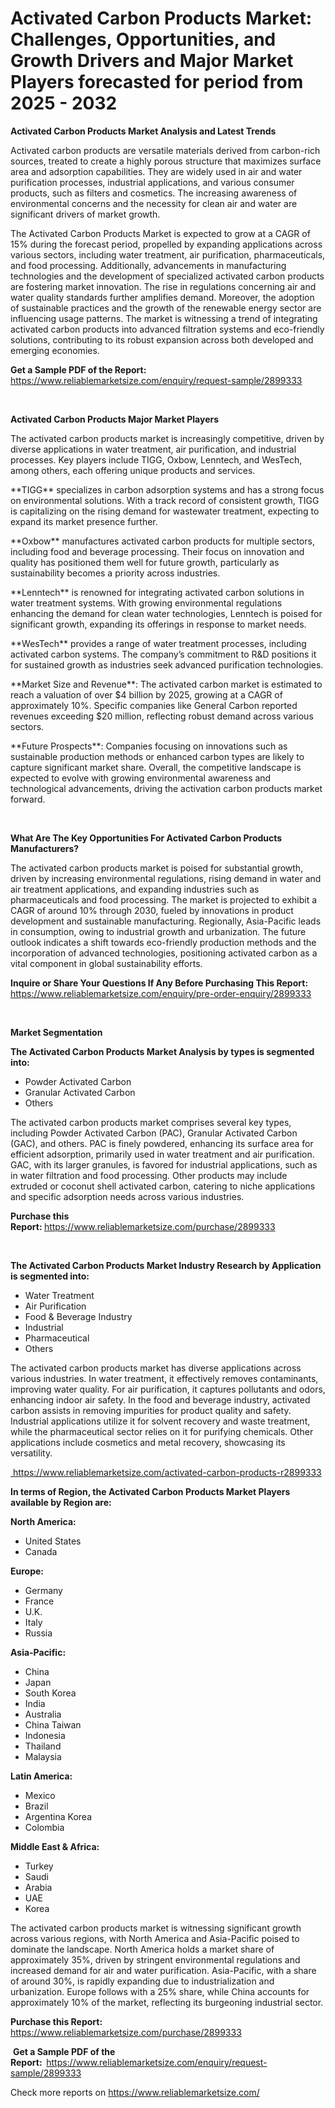 <p><h1>Activated Carbon Products Market: Challenges, Opportunities, and Growth Drivers and Major Market Players forecasted for period from 2025 - 2032</h1></p><p><strong>Activated Carbon Products Market Analysis and Latest Trends</strong></p>
<p><p>Activated carbon products are versatile materials derived from carbon-rich sources, treated to create a highly porous structure that maximizes surface area and adsorption capabilities. They are widely used in air and water purification processes, industrial applications, and various consumer products, such as filters and cosmetics. The increasing awareness of environmental concerns and the necessity for clean air and water are significant drivers of market growth.</p><p>The Activated Carbon Products Market is expected to grow at a CAGR of 15% during the forecast period, propelled by expanding applications across various sectors, including water treatment, air purification, pharmaceuticals, and food processing. Additionally, advancements in manufacturing technologies and the development of specialized activated carbon products are fostering market innovation. The rise in regulations concerning air and water quality standards further amplifies demand. Moreover, the adoption of sustainable practices and the growth of the renewable energy sector are influencing usage patterns. The market is witnessing a trend of integrating activated carbon products into advanced filtration systems and eco-friendly solutions, contributing to its robust expansion across both developed and emerging economies.</p></p>
<p><strong>Get a Sample PDF of the Report:&nbsp;</strong> <a href="https://www.reliablemarketsize.com/enquiry/request-sample/2899333?utm_campaign=2481&utm_medium=2&utm_source=Github&utm_content=ia&utm_term=15032025&utm_id=activated-carbon-products">https://www.reliablemarketsize.com/enquiry/request-sample/2899333</a></p>
<p>&nbsp;</p>
<p><strong>Activated Carbon Products Major Market Players</strong></p>
<p><p>The activated carbon products market is increasingly competitive, driven by diverse applications in water treatment, air purification, and industrial processes. Key players include TIGG, Oxbow, Lenntech, and WesTech, among others, each offering unique products and services.</p><p>**TIGG** specializes in carbon adsorption systems and has a strong focus on environmental solutions. With a track record of consistent growth, TIGG is capitalizing on the rising demand for wastewater treatment, expecting to expand its market presence further.</p><p>**Oxbow** manufactures activated carbon products for multiple sectors, including food and beverage processing. Their focus on innovation and quality has positioned them well for future growth, particularly as sustainability becomes a priority across industries.</p><p>**Lenntech** is renowned for integrating activated carbon solutions in water treatment systems. With growing environmental regulations enhancing the demand for clean water technologies, Lenntech is poised for significant growth, expanding its offerings in response to market needs.</p><p>**WesTech** provides a range of water treatment processes, including activated carbon systems. The company’s commitment to R&D positions it for sustained growth as industries seek advanced purification technologies.</p><p>**Market Size and Revenue**: The activated carbon market is estimated to reach a valuation of over $4 billion by 2025, growing at a CAGR of approximately 10%. Specific companies like General Carbon reported revenues exceeding $20 million, reflecting robust demand across various sectors.</p><p>**Future Prospects**: Companies focusing on innovations such as sustainable production methods or enhanced carbon types are likely to capture significant market share. Overall, the competitive landscape is expected to evolve with growing environmental awareness and technological advancements, driving the activation carbon products market forward.</p></p>
<p>&nbsp;</p>
<p><strong>What Are The Key Opportunities For Activated Carbon Products Manufacturers?</strong></p>
<p><p>The activated carbon products market is poised for substantial growth, driven by increasing environmental regulations, rising demand in water and air treatment applications, and expanding industries such as pharmaceuticals and food processing. The market is projected to exhibit a CAGR of around 10% through 2030, fueled by innovations in product development and sustainable manufacturing. Regionally, Asia-Pacific leads in consumption, owing to industrial growth and urbanization. The future outlook indicates a shift towards eco-friendly production methods and the incorporation of advanced technologies, positioning activated carbon as a vital component in global sustainability efforts.</p></p>
<p><strong>Inquire or Share Your Questions If Any Before Purchasing This Report:</strong> <a href="https://www.reliablemarketsize.com/enquiry/pre-order-enquiry/2899333?utm_campaign=2481&utm_medium=2&utm_source=Github&utm_content=ia&utm_term=15032025&utm_id=activated-carbon-products">https://www.reliablemarketsize.com/enquiry/pre-order-enquiry/2899333</a></p>
<p>&nbsp;</p>
<p><strong>Market Segmentation</strong></p>
<p><strong>The Activated Carbon Products Market Analysis by types is segmented into:</strong></p>
<p><ul><li>Powder Activated Carbon</li><li>Granular Activated Carbon</li><li>Others</li></ul></p>
<p><p>The activated carbon products market comprises several key types, including Powder Activated Carbon (PAC), Granular Activated Carbon (GAC), and others. PAC is finely powdered, enhancing its surface area for efficient adsorption, primarily used in water treatment and air purification. GAC, with its larger granules, is favored for industrial applications, such as in water filtration and food processing. Other products may include extruded or coconut shell activated carbon, catering to niche applications and specific adsorption needs across various industries.</p></p>
<p><strong>Purchase this Report:&nbsp;</strong><a href="https://www.reliablemarketsize.com/purchase/2899333?utm_campaign=2481&utm_medium=2&utm_source=Github&utm_content=ia&utm_term=15032025&utm_id=activated-carbon-products">https://www.reliablemarketsize.com/purchase/2899333</a></p>
<p>&nbsp;</p>
<p><strong>The Activated Carbon Products Market Industry Research by Application is segmented into:</strong></p>
<p><ul><li>Water Treatment</li><li>Air Purification</li><li>Food & Beverage Industry</li><li>Industrial</li><li>Pharmaceutical</li><li>Others</li></ul></p>
<p><p>The activated carbon products market has diverse applications across various industries. In water treatment, it effectively removes contaminants, improving water quality. For air purification, it captures pollutants and odors, enhancing indoor air safety. In the food and beverage industry, activated carbon assists in removing impurities for product quality and safety. Industrial applications utilize it for solvent recovery and waste treatment, while the pharmaceutical sector relies on it for purifying chemicals. Other applications include cosmetics and metal recovery, showcasing its versatility.</p></p>
<p><a href="https://www.reliablemarketsize.com/activated-carbon-products-r2899333?utm_campaign=2481&utm_medium=2&utm_source=Github&utm_content=ia&utm_term=15032025&utm_id=activated-carbon-products">&nbsp;https://www.reliablemarketsize.com/activated-carbon-products-r2899333</a></p>
<p><strong>In terms of Region, the Activated Carbon Products Market Players available by Region are:</strong></p>
<p>
    <p> <strong> North America: </strong>
        <ul>
            <li>United States</li>
            <li>Canada</li>
        </ul>
        </p> 
    <p> <strong> Europe: </strong>
        <ul>
            <li>Germany</li>
            <li>France</li>
            <li>U.K.</li>
            <li>Italy</li>
            <li>Russia</li>
        </ul>
        </p> 
    <p> <strong> Asia-Pacific: </strong>
        <ul>
            <li>China</li>
            <li>Japan</li>
            <li>South Korea</li>
            <li>India</li>
            <li>Australia</li>
            <li>China Taiwan</li>
            <li>Indonesia</li>
            <li>Thailand</li>
            <li>Malaysia</li>
        </ul>
        </p> 
    <p> <strong> Latin America: </strong>
        <ul>
            <li>Mexico</li>
            <li>Brazil</li>
            <li>Argentina Korea</li>
            <li>Colombia</li>
        </ul>
        </p> 
    <p> <strong> Middle East & Africa: </strong>
        <ul>
            <li>Turkey</li>
            <li>Saudi</li>
            <li>Arabia</li>
            <li>UAE</li>
            <li>Korea</li>
        </ul>
    </p>
    </p>
<p><p>The activated carbon products market is witnessing significant growth across various regions, with North America and Asia-Pacific poised to dominate the landscape. North America holds a market share of approximately 35%, driven by stringent environmental regulations and increased demand for air and water purification. Asia-Pacific, with a share of around 30%, is rapidly expanding due to industrialization and urbanization. Europe follows with a 25% share, while China accounts for approximately 10% of the market, reflecting its burgeoning industrial sector.</p></p>
<p><strong>Purchase this Report: </strong><a href="https://www.reliablemarketsize.com/purchase/2899333?utm_campaign=2481&utm_medium=2&utm_source=Github&utm_content=ia&utm_term=15032025&utm_id=activated-carbon-products">https://www.reliablemarketsize.com/purchase/2899333</a></p>
<p>&nbsp;<strong>Get a Sample PDF of the Report:&nbsp;&nbsp;</strong><a href="https://www.reliablemarketsize.com/enquiry/request-sample/2899333?utm_campaign=2481&utm_medium=2&utm_source=Github&utm_content=ia&utm_term=15032025&utm_id=activated-carbon-products">https://www.reliablemarketsize.com/enquiry/request-sample/2899333</a></p>
<p><strong></strong></p>
<p>Check more reports on <a href="https://www.reliablemarketsize.com/?utm_campaign=2481&utm_medium=2&utm_source=Github&utm_content=ia&utm_term=15032025&utm_id=activated-carbon-products">https://www.reliablemarketsize.com/</a></p>